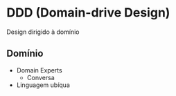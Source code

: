 # DDD (Domain-drive Design)

Design dirigido à domínio

## Domínio

- Domain Experts
  - Conversa
- Linguagem ubíqua
